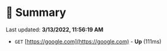# 📖 Summary
Last updated: **3/13/2022, 11:56:19 AM**

- `GET` [https://google.com](https://google.com) - **Up** (111ms)
